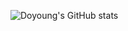 ![Doyoung's GitHub stats](https://github-readme-stats.vercel.app/api?username=doyoung0205&show_icons=false&bg_color=30,4776E6,8E54E9&title_color=fff&text_color=fff)
<!--
**doyoung0205/doyoung0205** is a ✨ _special_ ✨ repository because its `README.md` (this file) appears on your GitHub profile.

Here are some ideas to get you started:

- 🔭 I’m currently working on ...
- 🌱 I’m currently learning ...
- 👯 I’m looking to collaborate on ...
- 🤔 I’m looking for help with ...
- 💬 Ask me about ...
- 📫 How to reach me: ...
- 😄 Pronouns: ...
- ⚡ Fun fact: ...
-->
